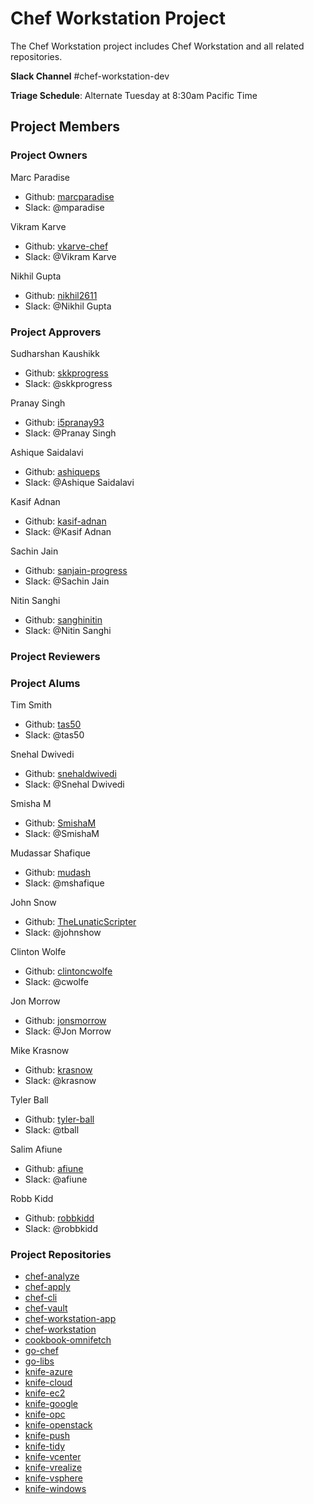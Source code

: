 # Chef Workstation Project

The Chef Workstation project includes Chef Workstation and all related repositories.

**Slack Channel** #chef-workstation-dev

**Triage Schedule**: Alternate Tuesday at 8:30am Pacific Time

## Project Members

### Project Owners

Marc Paradise

- Github: [marcparadise](https://github.com/marcparadise)
- Slack: @mparadise

Vikram Karve

- Github: [vkarve-chef](https://github.com/vkarve-chef)
- Slack: @Vikram Karve

Nikhil Gupta

- Github: [nikhil2611](https://github.com/nikhil2611)
- Slack: @Nikhil Gupta

### Project Approvers

Sudharshan Kaushikk

- Github: [skkprogress](https://github.com/skkprogress)
- Slack: @skkprogress

Pranay Singh

- Github: [i5pranay93](https://github.com/i5pranay93)
- Slack: @Pranay Singh

Ashique Saidalavi

- Github: [ashiqueps](https://github.com/ashiqueps)
- Slack: @Ashique Saidalavi

Kasif Adnan

- Github: [kasif-adnan](https://github.com/kasif-adnan)
- Slack: @Kasif Adnan

Sachin Jain

- Github: [sanjain-progress](https://github.com/sanjain-progress)
- Slack: @Sachin Jain

Nitin Sanghi

- Github: [sanghinitin](https://github.com/sanghinitin)
- Slack: @Nitin Sanghi

### Project Reviewers

### Project Alums

Tim Smith

- Github: [tas50](https://github.com/tas50)
- Slack: @tas50

Snehal Dwivedi

- Github: [snehaldwivedi](https://github.com/snehaldwivedi)
- Slack: @Snehal Dwivedi

Smisha M

- Github: [SmishaM](https://github.com/SmishaM)
- Slack: @SmishaM

Mudassar Shafique

- Github: [mudash](https://github.com/mudash)
- Slack: @mshafique

John Snow

- Github: [TheLunaticScripter](https://github.com/TheLunaticScripter)
- Slack: @johnshow

Clinton Wolfe

- Github: [clintoncwolfe](https://github.com/clintoncwolfe)
- Slack: @cwolfe

Jon Morrow

- Github: [jonsmorrow](https://github.com/jonsmorrow)
- Slack: @Jon Morrow

Mike Krasnow

- Github: [krasnow](https://github.com/krasnow)
- Slack: @krasnow

Tyler Ball

- Github: [tyler-ball](https://github.com/tyler-ball)
- Slack: @tball

Salim Afiune

- Github: [afiune](https://github.com/afiune)
- Slack: @afiune

Robb Kidd

- Github: [robbkidd](https://github.com/robbkidd)
- Slack: @robbkidd

### Project Repositories

- [chef-analyze](https://github.com/chef/chef-analyze)
- [chef-apply](https://github.com/chef/chef-apply)
- [chef-cli](https://github.com/chef/chef-cli)
- [chef-vault](https://github.com/chef/chef-vault)
- [chef-workstation-app](https://github.com/chef/chef-workstation-app)
- [chef-workstation](https://github.com/chef/chef-workstation)
- [cookbook-omnifetch](https://github.com/chef/cookbook-omnifetch)
- [go-chef](https://github.com/chef/go-chef)
- [go-libs](https://github.com/chef/go-libs)
- [knife-azure](https://github.com/chef/knife-azure)
- [knife-cloud](https://github.com/chef/knife-cloud)
- [knife-ec2](https://github.com/chef/knife-ec2)
- [knife-google](https://github.com/chef/knife-google)
- [knife-opc](https://github.com/chef/knife-opc)
- [knife-openstack](https://github.com/chef/knife-openstack)
- [knife-push](https://github.com/chef/knife-push)
- [knife-tidy](https://github.com/chef/knife-tidy)
- [knife-vcenter](https://github.com/chef/knife-vcenter)
- [knife-vrealize](https://github.com/chef/knife-vrealize)
- [knife-vsphere](https://github.com/chef/knife-vsphere)
- [knife-windows](https://github.com/chef/knife-windows)
